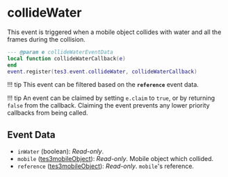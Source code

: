 # collideWater

This event is triggered when a mobile object collides with water and all the frames during the collision.

```lua
--- @param e collideWaterEventData
local function collideWaterCallback(e)
end
event.register(tes3.event.collideWater, collideWaterCallback)
```

!!! tip
	This event can be filtered based on the **`reference`** event data.

!!! tip
	An event can be claimed by setting `e.claim` to `true`, or by returning `false` from the callback. Claiming the event prevents any lower priority callbacks from being called.

## Event Data

* `inWater` (boolean): *Read-only*. 
* `mobile` ([tes3mobileObject](../../types/tes3mobileObject)): *Read-only*. Mobile object which collided.
* `reference` ([tes3mobileObject](../../types/tes3mobileObject)): *Read-only*. `mobile`'s reference.

